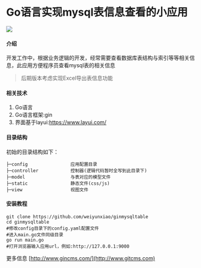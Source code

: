 Go语言实现mysql表信息查看的小应用
===============
![](http://s.gincms.com/img/2020/0728/mysqltable-readme.jpg) 

#### 介绍
开发工作中，根据业务逻辑的开发，经常需要查看数据库表结构与索引等等相关信息，此应用方便程序员查看mysql表的相关信息
> 后期版本考虑实现Excel导出表信息功能

#### 相关技术
1.  Go语言
2.  Go语言框架:gin
3.  界面基于layui:https://www.layui.com/

#### 目录结构

初始的目录结构如下：

~~~
├─config                应用配置目录
├─controller            控制器(逻辑代码暂时全写到此目录下)
├─model                 与表对应的模型文件
├─static                静态文件(css/js)
├─view                  视图文件
~~~

#### 安装教程
```cassandraql
git clone https://github.com/weiyunxiao/ginmysqltable
cd ginmysqltable
#修改config目录下的config.yaml配置文件
#进入main.go文件同级目录
go run main.go
#打开浏览器输入应用url，例如:http://127.0.0.1:9000
```

更多信息 [http://www.gincms.com/](http://www.gitcms.com)